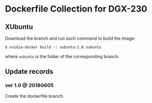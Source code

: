 # Dockerfile Collection for DGX-230

## XUbuntu

Download the branch and run such command to build the image:

```Bash
$ nvidia-docker build -t xubuntu:1.0 xubuntu
```

where `xubuntu` is the folder of the corresponding branch.
   
## Update records

### ver 1.0 @ 20180605

Create the dockerfile branch.